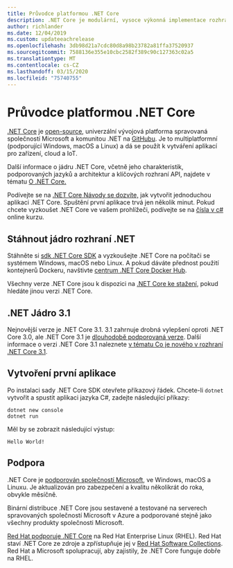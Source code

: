 ```yaml
---
title: Průvodce platformou .NET Core
description: .NET Core je modulární, vysoce výkonná implementace rozhraní .NET pro vytváření aplikací pro Windows, Linux a macOS. Další informace o .NET Core pro started a) začínáme.
author: richlander
ms.date: 12/04/2019
ms.custom: updateeachrelease
ms.openlocfilehash: 3db98d21a7cdc80d8a98b23782a81ffa37520937
ms.sourcegitcommit: 7588136e355e10cbc2582f389c90c127363c02a5
ms.translationtype: MT
ms.contentlocale: cs-CZ
ms.lasthandoff: 03/15/2020
ms.locfileid: "75740755"
---
```

# <a name="net-core-guide"></a>Průvodce platformou .NET Core

[.NET Core](about.md) je [open-source](https://github.com/dotnet/runtime/blob/master/LICENSE.TXT), univerzální vývojová platforma spravovaná společností Microsoft a komunitou .NET na [GitHubu](https://github.com/dotnet/core). Je to multiplatformní (podporující Windows, macOS a Linux) a dá se použít k vytváření aplikací pro zařízení, cloud a IoT.

Další informace o jádru .NET Core, včetně jeho charakteristik, podporovaných jazyků a architektur a klíčových rozhraní API, najdete v tématu [O .NET Core.](about.md)

Podívejte se na [.NET Core Návody se dozvíte,](tutorials/index.md) jak vytvořit jednoduchou aplikaci .NET Core. Spuštění první aplikace trvá jen několik minut. Pokud chcete vyzkoušet .NET Core ve vašem prohlížeči, podívejte se na [čísla v c#](../csharp/tutorials/intro-to-csharp/numbers-in-csharp.yml) online kurzu.

## <a name="download-net-core"></a>Stáhnout jádro rozhraní .NET

Stáhněte si [sdk .NET Core SDK](https://www.microsoft.com/net/download) a vyzkoušejte .NET Core na počítači se systémem Windows, macOS nebo Linux. A pokud dáváte přednost použití kontejnerů Dockeru, navštivte [centrum .NET Core Docker Hub](https://hub.docker.com/_/microsoft-dotnet-core/).

Všechny verze .NET Core jsou k dispozici na [.NET Core ke stažení,](https://dotnet.microsoft.com/download/dotnet-core) pokud hledáte jinou verzi .NET Core.

## <a name="net-core-31"></a>.NET Jádro 3.1

Nejnovější verze je .NET Core 3.1. 3.1 zahrnuje drobná vylepšení oproti .NET Core 3.0, ale .NET Core 3.1 je [dlouhodobě podporovaná verze](https://dotnet.microsoft.com/platform/support/policy/dotnet-core). Další informace o verzi .NET Core 3.1 naleznete [v tématu Co je nového v rozhraní .NET Core 3.1](./whats-new/dotnet-core-3-1.md).

## <a name="create-your-first-application"></a>Vytvoření první aplikace

Po instalaci sady .NET Core SDK otevřete příkazový řádek. Chcete-li `dotnet` vytvořit a spustit aplikaci jazyka C#, zadejte následující příkazy:

```dotnetcli
dotnet new console
dotnet run
```

Měl by se zobrazit následující výstup:

```output
Hello World!
```

## <a name="support"></a>Podpora

.NET Core je [podporován společností Microsoft](https://dotnet.microsoft.com/platform/support/policy), ve Windows, macOS a Linuxu. Je aktualizován pro zabezpečení a kvalitu několikrát do roka, obvykle měsíčně.

Binární distribuce .NET Core jsou sestavené a testované na serverech spravovaných společností Microsoft v Azure a podporované stejně jako všechny produkty společnosti Microsoft.

[Red Hat podporuje .NET Core](http://redhatloves.net/) na Red Hat Enterprise Linux (RHEL). Red Hat staví .NET Core ze zdroje a zpřístupňuje jej v [Red Hat Software Collections](https://developers.redhat.com/products/softwarecollections/overview/). Red Hat a Microsoft spolupracují, aby zajistily, že .NET Core funguje dobře na RHEL.
